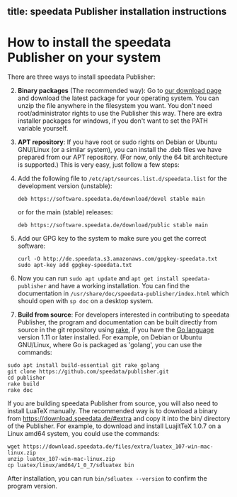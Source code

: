title: speedata Publisher installation instructions
---

# How to install the speedata Publisher on your system

There are three ways to install speedata Publisher:

2. **Binary packages** (The recommended way): Go to [our download page](https://download.speedata.de/) and download the latest package for your operating system.
You can unzip the file anywhere in the filesystem you want.
You don't need root/administrator rights to use the Publisher this way.
There are extra installer packages for windows, if you don't want to set the PATH variable yourself.


1. **APT repository**: If you have root or sudo rights on Debian or Ubuntu GNU/Linux (or a similar system), you can install the .deb files we have prepared from our APT repository. (For now, only the 64 bit architecture is supported.) This is very easy, just follow a few steps:

  1. Add the following file to `/etc/apt/sources.list.d/speedata.list` for the development version (unstable):

        ````
        deb https://software.speedata.de/download/devel stable main
        ````

        or for the main (stable) releases:

        ````
        deb https://software.speedata.de/download/public stable main
        ````

  1. Add our GPG key to the system to make sure you get the correct software:

        ````
		curl -O http://de.speedata.s3.amazonaws.com/gpgkey-speedata.txt
		sudo apt-key add gpgkey-speedata.txt
        ````

  1. Now you can run `sudo apt update` and `apt get install speedata-publisher` and have a working installation. You can find the documentation in `/usr/share/doc/speedata-publisher/index.html` which should open with `sp doc` on a desktop system.

3. **Build from source**: For developers interested in contributing to speedata Publisher, the program and documentation can be built directly from source in the git repository using [rake](https://github.com/ruby/rake), if you have the [Go language](https://golang.org/) version 1.11 or later installed. For example, on Debian or Ubuntu GNU/Linux, where Go is packaged as 'golang', you can use the commands:
 
```
sudo apt install build-essential git rake golang
git clone https://github.com/speedata/publisher.git
cd publisher
rake build
rake doc
```

If you are building speedata Publisher from source, you will also need to install LuaTeX manually. The recommended way is to download a binary from <https://download.speedata.de/#extra> and copy it into the bin/ directory of the Publisher.
For example, to download and install LuajitTeX 1.0.7 on a Linux amd64 system, you could use the commands:

```
wget https://download.speedata.de/files/extra/luatex_107-win-mac-linux.zip
unzip luatex_107-win-mac-linux.zip
cp luatex/linux/amd64/1_0_7/sdluatex bin
```

After installation, you can run `bin/sdluatex --version` to confirm the program version.
